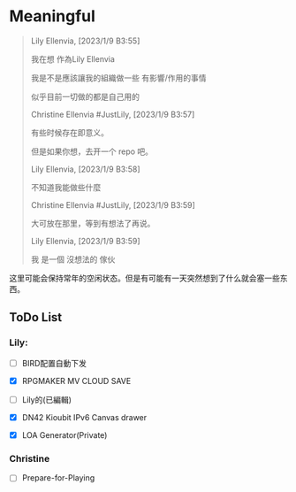 # Meaningful

> Lily Ellenvia, [2023/1/9 B3:55]
> 
> 我在想 作為Lily Ellenvia
> 
> 我是不是應該讓我的組織做一些 有影響/作用的事情
> 
> 似乎目前一切做的都是自己用的
> 
> Christine Ellenvia #JustLily, [2023/1/9 B3:57]
> 
> 有些时候存在即意义。
> 
> 但是如果你想，去开一个 repo 吧。
> 
> Lily Ellenvia, [2023/1/9 B3:58]
> 
> 不知道我能做些什麼
> 
> Christine Ellenvia #JustLily, [2023/1/9 B3:59]
> 
> 大可放在那里，等到有想法了再说。
> 
> Lily Ellenvia, [2023/1/9 B3:59]
> 
> 我 是一個 沒想法的 傢伙

这里可能会保持常年的空闲状态。但是有可能有一天突然想到了什么就会塞一些东西。

## ToDo List

### Lily:

- [ ] BIRD配置自動下发

- [x] RPGMAKER MV CLOUD SAVE

- [ ] Lily的(已編輯)

- [x] DN42 Kioubit IPv6 Canvas drawer 

- [x] LOA Generator(Private)

### Christine

- [ ] Prepare-for-Playing
